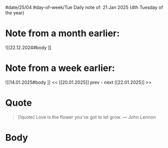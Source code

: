 
#date/25/04
#day-of-week/Tue
Daily note of: 21 Jan 2025 (4th Tuesday of the year)

# Note from a month earlier:
![[22.12.2024#body ]]

# Note from a week earlier:
![[14.01.2025#body ]]
 << [[20.01.2025]] prev - next [[22.01.2025]] >>
# Quote

> [!quote] Love is the flower you've got to let grow.
> — John Lennon
# Body

